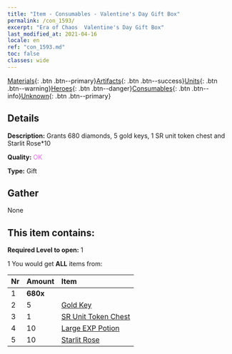 ```yaml
---
title: "Item - Consumables - Valentine's Day Gift Box"
permalink: /con_1593/
excerpt: "Era of Chaos  Valentine's Day Gift Box"
last_modified_at: 2021-04-16
locale: en
ref: "con_1593.md"
toc: false
classes: wide
---
```

 [Materials](/Items/){: .btn .btn--primary}[Artifacts](/Items/Artifacts/){: .btn .btn--success}[Units](/Items/Units/){: .btn .btn--warning}[Heroes](/Items/Heroes/){: .btn .btn--danger}[Consumables](/Items/Consumables/){: .btn .btn--info}[Unknown](/Items/Unknown/){: .btn .btn--primary}

## Details
 **Description:** Grants 680 diamonds, 5 gold keys, 1 SR unit token chest and Starlit Rose*10

 **Quality:** <span style="color: #DA70D6">OK</span>

 **Type:** Gift

## Gather

  None

## This item contains:

 **Required Level to open:** 1

 1 You would get **ALL** items  from:

  | Nr | Amount |     Item    |
  |:---|:-------|:------------|
  | 1 |  **680x** | <i class="fas fa-gem"/> |  | 
  | 2 | 5 | [Gold Key](/Items/con_783/) |  | 
  | 3 | 1 | [SR Unit Token Chest](/Items/con_1597/) |  | 
  | 4 | 10 | [Large EXP Potion](/Items/con_702/) |  | 
  | 5 | 10 | [Starlit Rose](/Items/con_812/) |  | 
